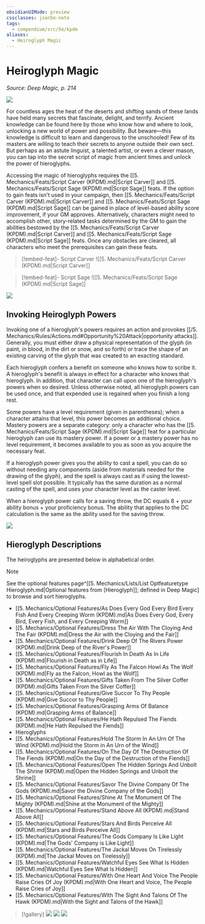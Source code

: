 ```yaml
---
obsidianUIMode: preview
cssclasses: json5e-note
tags:
  - compendium/src/5e/kpdm
aliases:
  - Heiroglyph Magic
---
```

# Heiroglyph Magic
*Source: Deep Magic, p. 214* 

![](https://raw.githubusercontent.com/TheGiddyLimit/homebrew/master/_img/KPDM/full/001-0667.webp#center)

For countless ages the heat of the deserts and shifting sands of these lands have held many secrets that fascinate, delight, and terrify. Ancient knowledge can be found here by those who know how and where to look, unlocking a new world of power and possibility. But beware—this knowledge is difficult to learn and dangerous to the unschooled! Few of its masters are willing to teach their secrets to anyone outside their own sect. But perhaps as an astute linguist, a talented artist, or even a clever mason, you can tap into the secret script of magic from ancient times and unlock the power of hieroglyphs.

Accessing the magic of hieroglyphs requires the [[5. Mechanics/Feats/Script Carver (KPDM).md\|Script Carver]] and [[5. Mechanics/Feats/Script Sage (KPDM).md\|Script Sage]] feats. If the option to gain feats isn't used in your campaign, then [[5. Mechanics/Feats/Script Carver (KPDM).md\|Script Carver]] and [[5. Mechanics/Feats/Script Sage (KPDM).md\|Script Sage]] can be gained in place of level-based ability score improvement, if your GM approves. Alternatively, characters might need to accomplish other, story-related tasks determined by the GM to gain the abilities bestowed by the [[5. Mechanics/Feats/Script Carver (KPDM).md\|Script Carver]] and [[5. Mechanics/Feats/Script Sage (KPDM).md\|Script Sage]] feats. Once any obstacles are cleared, all characters who meet the prerequisites can gain these feats.

> [!embed-feat]- Script Carver
> ![[5. Mechanics/Feats/Script Carver (KPDM).md\|Script Carver]]

> [!embed-feat]- Script Sage
> ![[5. Mechanics/Feats/Script Sage (KPDM).md\|Script Sage]]

![](https://raw.githubusercontent.com/TheGiddyLimit/homebrew/master/_img/KPDM/0065.webp#center)

## Invoking Heiroglyph Powers

Invoking one of a hieroglyph's powers requires an action and provokes [[/5. Mechanics/Rules/Actions.md#Opportunity%20Attack\|opportunity attacks]]. Generally, you must either draw a physical representation of the glyph (in paint, in blood, in the dirt or snow, and so forth) or trace the shape of an existing carving of the glyph that was created to an exacting standard.

Each hieroglyph confers a benefit on someone who knows how to scribe it. A hieroglyph's benefit is always in effect for a character who knows that hieroglyph. In addition, that character can call upon one of the hieroglyph's powers when so desired. Unless otherwise noted, all hieroglyph powers can be used once, and that expended use is regained when you finish a long rest.

Some powers have a level requirement (given in parentheses); when a character attains that level, this power becomes an additional choice. Mastery powers are a separate category: only a character who has the [[5. Mechanics/Feats/Script Sage (KPDM).md\|Script Sage]] feat for a particular hieroglyph can use its mastery power. If a power or a mastery power has no level requirement, it becomes available to you as soon as you acquire the necessary feat.

If a hieroglyph power gives you the ability to cast a spell, you can do so without needing any components (aside from materials needed for the drawing of the glyph), and the spell is always cast as if using the lowest-level spell slot possible. It typically has the same duration as a normal casting of the spell, and uses your character level as the caster level.

When a hieroglyph power calls for a saving throw, the DC equals 8 + your ability bonus + your proficiency bonus. The ability that applies to the DC calculation is the same as the ability used for the saving throw.

![](https://raw.githubusercontent.com/TheGiddyLimit/homebrew/master/_img/KPDM/0066.webp#center)

## Hieroglyph Descriptions

The heiroglyphs are presented below in alphabetical order.

> [!note]
> See the optional features page^[[5. Mechanics/Lists/List Optfeaturetype Hieroglyph.md\|Optional features from [Hieroglyph]]; defined in Deep Magic] to browse and sort hieroglyphs.

- [[5. Mechanics/Optional Features/As Does Every God Every Bird Every Fish And Every Creeping Worm (KPDM).md\|As Does Every God, Every Bird, Every Fish, and Every Creeping Worm]]  
- [[5. Mechanics/Optional Features/Dress The Air With The Cloying And The Fair (KPDM).md\|Dress the Air with the Cloying and the Fair]]  
- [[5. Mechanics/Optional Features/Drink Deep Of The Rivers Power (KPDM).md\|Drink Deep of the River's Power]]  
- [[5. Mechanics/Optional Features/Flourish In Death As In Life (KPDM).md\|Flourish in Death as in Life]]  
- [[5. Mechanics/Optional Features/Fly As The Falcon Howl As The Wolf (KPDM).md\|Fly as the Falcon, Howl as the Wolf]]  
- [[5. Mechanics/Optional Features/Gifts Taken From The Silver Coffer (KPDM).md\|Gifts Taken From the Silver Coffer]]  
- [[5. Mechanics/Optional Features/Give Succor To Thy People (KPDM).md\|Give Succor to Thy People]]  
- [[5. Mechanics/Optional Features/Grasping Arms Of Balance (KPDM).md\|Grasping Arms of Balance]]  
- [[5. Mechanics/Optional Features/He Hath Repulsed The Fiends (KPDM).md\|He Hath Repulsed the Fiends]]  
- Hieroglyphs  
- [[5. Mechanics/Optional Features/Hold The Storm In An Urn Of The Wind (KPDM).md\|Hold the Storm in An Urn of the Wind]]  
- [[5. Mechanics/Optional Features/On The Day Of The Destruction Of The Fiends (KPDM).md\|On the Day of the Destruction of the Fiends]]  
- [[5. Mechanics/Optional Features/Open The Hidden Springs And Unbolt The Shrine (KPDM).md\|Open the Hidden Springs and Unbolt the Shrine]]  
- [[5. Mechanics/Optional Features/Savor The Divine Company Of The Gods (KPDM).md\|Savor the Divine Company of the Gods]]  
- [[5. Mechanics/Optional Features/Shine At The Monument Of The Mighty (KPDM).md\|Shine at the Monument of the Mighty]]  
- [[5. Mechanics/Optional Features/Stand Above All (KPDM).md\|Stand Above All]]  
- [[5. Mechanics/Optional Features/Stars And Birds Perceive All (KPDM).md\|Stars and Birds Perceive All]]  
- [[5. Mechanics/Optional Features/The Gods Company Is Like Light (KPDM).md\|The Gods' Company is Like Light]]  
- [[5. Mechanics/Optional Features/The Jackal Moves On Tirelessly (KPDM).md\|The Jackal Moves on Tirelessly]]  
- [[5. Mechanics/Optional Features/Watchful Eyes See What Is Hidden (KPDM).md\|Watchful Eyes See What Is Hidden]]  
- [[5. Mechanics/Optional Features/With One Heart And Voice The People Raise Cries Of Joy (KPDM).md\|With One Heart and Voice, The People Raise Cries of Joy]]  
- [[5. Mechanics/Optional Features/With The Sight And Talons Of The Hawk (KPDM).md\|With the Sight and Talons of the Hawk]]  

> [!gallery]
> ![](https://raw.githubusercontent.com/TheGiddyLimit/homebrew/master/_img/KPDM/full/001-0680.webp#gallery)
> ![](https://raw.githubusercontent.com/TheGiddyLimit/homebrew/master/_img/KPDM/full/001-0687.webp#gallery)
> ![](https://raw.githubusercontent.com/TheGiddyLimit/homebrew/master/_img/KPDM/0067.webp#gallery)
